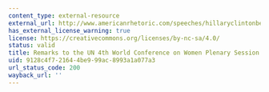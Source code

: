 ```yaml
---
content_type: external-resource
external_url: http://www.americanrhetoric.com/speeches/hillaryclintonbeijingspeech.htm
has_external_license_warning: true
license: https://creativecommons.org/licenses/by-nc-sa/4.0/
status: valid
title: Remarks to the UN 4th World Conference on Women Plenary Session
uid: 9128c4f7-2164-4be9-99ac-8993a1a077a3
url_status_code: 200
wayback_url: ''
---
```

